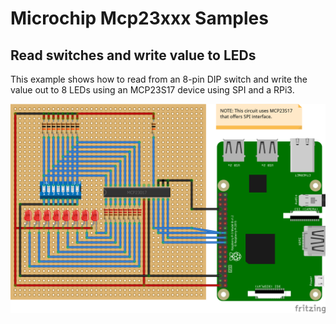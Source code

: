 ﻿# Microchip Mcp23xxx Samples

## Read switches and write value to LEDs

This example shows how to read from an 8-pin DIP switch and write the value out to 8 LEDs using an MCP23S17 device using SPI and a RPi3.

![](Mcp23S17_Spi_ReadSwitches_WriteLeds.png)